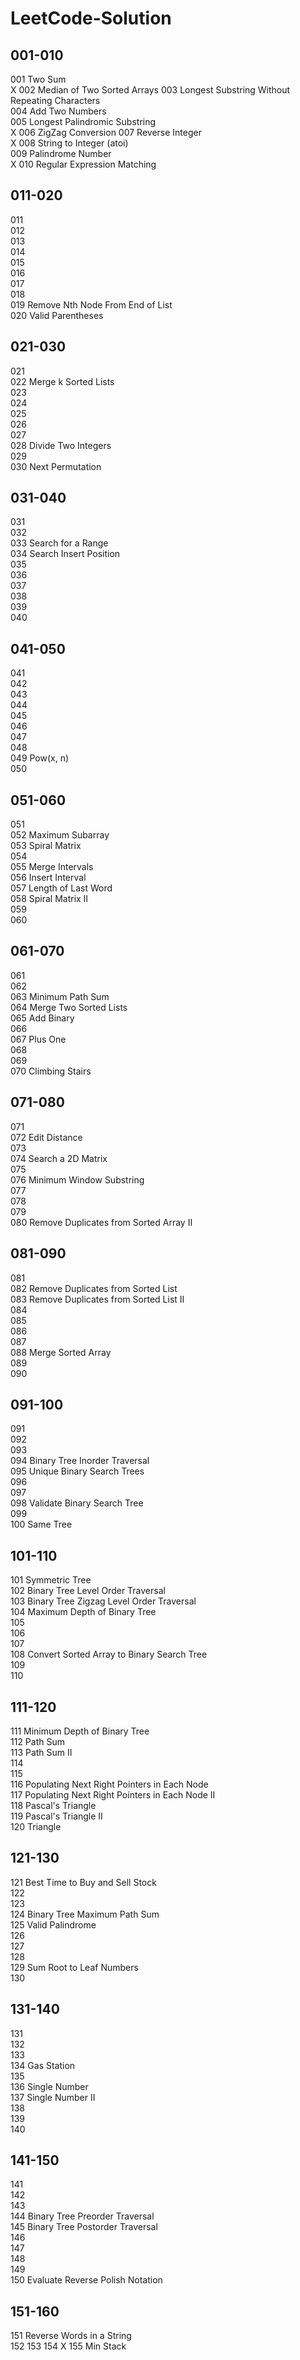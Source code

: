 LeetCode-Solution
=================  

001-010  
-------  
001 Two Sum  
X 002 Median of Two Sorted Arrays
003 Longest Substring Without Repeating Characters  
004 Add Two Numbers  
005 Longest Palindromic Substring  
X 006 ZigZag Conversion 
007 Reverse Integer  
X 008 String to Integer (atoi)  
009 Palindrome Number  
X 010 Regular Expression Matching  
  
011-020  
-------  
011  
012  
013  
014  
015  
016  
017  
018  
019 Remove Nth Node From End of List  
020 Valid Parentheses  
  
021-030  
-------  
021  
022 Merge k Sorted Lists  
023  
024  
025  
026  
027  
028 Divide Two Integers  
029  
030 Next Permutation  
  
031-040  
-------  
031  
032  
033 Search for a Range  
034 Search Insert Position  
035  
036  
037  
038  
039  
040  
  
041-050  
-------  
041  
042  
043  
044  
045  
046  
047  
048  
049 Pow(x, n)  
050    
  
051-060  
-------  
051  
052 Maximum Subarray  
053 Spiral Matrix  
054  
055 Merge Intervals  
056 Insert Interval  
057 Length of Last Word  
058 Spiral Matrix II   
059  
060  

061-070  
-------  
061  
062  
063 Minimum Path Sum  
064 Merge Two Sorted Lists  
065 Add Binary  
066  
067 Plus One  
068  
069  
070 Climbing Stairs  

071-080  
-------  
071   
072 Edit Distance   
073  
074 Search a 2D Matrix  
075  
076 Minimum Window Substring  
077  
078  
079  
080 Remove Duplicates from Sorted Array II  

081-090  
-------  
081  
082 Remove Duplicates from Sorted List  
083 Remove Duplicates from Sorted List II  
084  
085  
086  
087  
088 Merge Sorted Array  
089  
090  
  
091-100  
-------  
091  
092  
093  
094 Binary Tree Inorder Traversal  
095 Unique Binary Search Trees  
096  
097  
098 Validate Binary Search Tree  
099  
100 Same Tree  

101-110  
-------  
101 Symmetric Tree  
102 Binary Tree Level Order Traversal  
103 Binary Tree Zigzag Level Order Traversal  
104 Maximum Depth of Binary Tree  
105  
106  
107  
108 Convert Sorted Array to Binary Search Tree  
109  
110  

111-120  
-------  
111 Minimum Depth of Binary Tree  
112 Path Sum  
113 Path Sum II  
114  
115  
116 Populating Next Right Pointers in Each Node  
117 Populating Next Right Pointers in Each Node II  
118 Pascal's Triangle  
119 Pascal's Triangle II  
120 Triangle   

121-130  
-------  
121 Best Time to Buy and Sell Stock  
122  
123  
124 Binary Tree Maximum Path Sum  
125 Valid Palindrome  
126  
127  
128  
129 Sum Root to Leaf Numbers  
130  

131-140  
-------  
131  
132  
133  
134 Gas Station  
135  
136 Single Number  
137 Single Number II  
138  
139  
140  

141-150  
-------  
141  
142  
143  
144 Binary Tree Preorder Traversal  
145 Binary Tree Postorder Traversal  
146  
147  
148  
149  
150 Evaluate Reverse Polish Notation  
  
151-160  
-------  
151 Reverse Words in a String  
152 
153 
154 
X 155 Min Stack  
